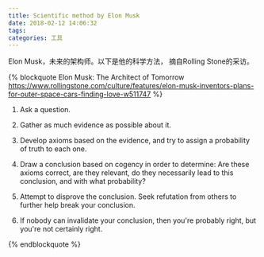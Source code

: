 ```yaml
---
title: Scientific method by Elon Musk
date: 2018-02-12 14:06:32
tags:
categories: 工具
---
```


Elon Musk，未来的架构师。以下是他的科学方法， 摘自Rolling Stone的采访。

{% blockquote Elon Musk: The Architect of Tomorrow  https://www.rollingstone.com/culture/features/elon-musk-inventors-plans-for-outer-space-cars-finding-love-w511747 %}

1. Ask a question.

2. Gather as much evidence as possible about it.

3. Develop axioms based on the evidence, and try to assign a probability of truth to each one.

4. Draw a conclusion based on cogency in order to determine: Are these axioms correct, are they relevant, do they necessarily lead to this conclusion, and with what probability?

5. Attempt to disprove the conclusion. Seek refutation from others to further help break your conclusion.
 
6. If nobody can invalidate your conclusion, then you're probably right, but you're not certainly right.

{% endblockquote %}
